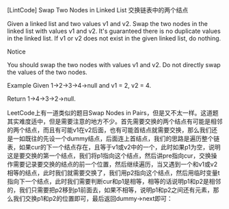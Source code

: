 [LintCode] Swap Two Nodes in Linked List 交换链表中的两个结点
 

Given a linked list and two values v1 and v2. Swap the two nodes in the linked list with values v1 and v2. It's guaranteed there is no duplicate values in the linked list. If v1 or v2 does not exist in the given linked list, do nothing.

Notice

You should swap the two nodes with values v1 and v2. Do not directly swap the values of the two nodes.

Example
Given 1->2->3->4->null and v1 = 2, v2 = 4.

Return 1->4->3->2->null.

 

LeetCode上有一道类似的题目Swap Nodes in Pairs，但是又不太一样。这道题其实难度适中，但是需要注意的地方不少。首先需要交换的两个结点有可能是相邻的两个结点，而且有可能v1在v2后面，也有可能首结点就需要交换，那么我们还是一如既往的先设一个dummy结点，后面连上首结点，我们的思路是遍历整个链表，如果cur的下一个结点存在，且等于v1或v2中的一个，此时如果p1为空，说明这是要交换的第一个结点，我们将p1指向这个结点，然后讲pre指向cur，交换操作需要记录要交换的结点的前一个位置，然后继续遍历，当又遇到一个和v1或v2相等的结点，此时我们就需要交换了，我们用p2指向这个结点，然后用临时变量t指向下一个结点，此时我们需要判断cur和p1是相等，相等的话说明p1和p2是相邻的，我们只需要把p2移到p1前面去，如果不相等，说明p1和p2之间还有元素，那么我们交换p1和p2的位置即可，最后返回dummy->next即可：
